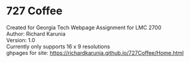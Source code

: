 # 727 Coffee
Created for Georgia Tech Webpage Assignment for LMC 2700 <br />
Author: Richard Karunia <br />
Version: 1.0 <br />
Currently only supports 16 x 9 resolutions <br />
ghpages for site: https://richardkarunia.github.io/727Coffee/Home.html
